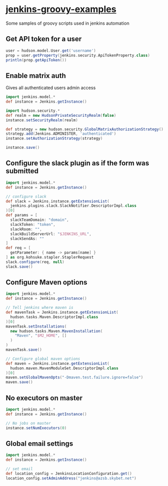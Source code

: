 
# [jenkins-groovy-examples](https://github.com/glenjamin/jenkins-groovy-examples)

Some samples of groovy scripts used in jenkins automation


## Get API token for a user

```groovy
user = hudson.model.User.get('username')
prop = user.getProperty(jenkins.security.ApiTokenProperty.class)
println(prop.getApiToken())
```

## Enable matrix auth

Gives all authenticated users admin access

```groovy
import jenkins.model.*
def instance = Jenkins.getInstance()

import hudson.security.*
def realm = new HudsonPrivateSecurityRealm(false)
instance.setSecurityRealm(realm)

def strategy = new hudson.security.GlobalMatrixAuthorizationStrategy()
strategy.add(Jenkins.ADMINISTER, 'authenticated')
instance.setAuthorizationStrategy(strategy)

instance.save()
```

## Configure the slack plugin as if the form was submitted

```groovy
import jenkins.model.*
def instance = Jenkins.getInstance()

// configure slack
def slack = Jenkins.instance.getExtensionList(
  jenkins.plugins.slack.SlackNotifier.DescriptorImpl.class
)[0]
def params = [
  slackTeamDomain: "domain",
  slackToken: "token",
  slackRoom: "",
  slackBuildServerUrl: "$JENKINS_URL",
  slackSendAs: ""
]
def req = [
  getParameter: { name -> params[name] }
] as org.kohsuke.stapler.StaplerRequest
slack.configure(req, null)
slack.save()
```


## Configure Maven options

```groovy
import jenkins.model.*
def instance = Jenkins.getInstance()

// Tell jenkins where maven is
def mavenTask = Jenkins.instance.getExtensionList(
  hudson.tasks.Maven.DescriptorImpl.class
)[0]
mavenTask.setInstallations(
  new hudson.tasks.Maven.MavenInstallation(
    "Maven", "$M2_HOME", []
  )
)
mavenTask.save()

// Configure global maven options
def maven = Jenkins.instance.getExtensionList(
  hudson.maven.MavenModuleSet.DescriptorImpl.class
)[0]
maven.setGlobalMavenOpts("-Dmaven.test.failure.ignore=false")
maven.save()
```


## No executors on master

```groovy
import jenkins.model.*
def instance = Jenkins.getInstance()

// No jobs on master
instance.setNumExecutors(0)
```


## Global email settings

```groovy
import jenkins.model.*
def instance = Jenkins.getInstance()

// set email
def location_config = JenkinsLocationConfiguration.get()
location_config.setAdminAddress("jenkins@azsb.skybet.net")
```
